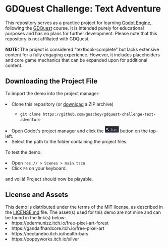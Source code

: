 <h1>
  GDQuest Challenge: Text Adventure
</h1>
This repository serves as a practice project for learning <a href="https://godotengine.org">Godot Engine</a>, following the <a href="https://www.gdquest.com">GDQuest</a> course. It is intended purely for educational purposes and has no plans for further development. Please note that this repository is not affiliated with GDQuest.
<br>
<br>
<b>
  NOTE:
</b>
The project is considered "textbook-complete" but lacks extensive content for a fully engaging experience. However, it includes placeholders and core game mechanics that can be expanded upon for additional content.
<h2>
  Downloading the Project File
</h2>
To import the demo into the project manager:
<br>
<br>
<li>
  Clone this repository (or
  <a href="https://github.com/guacboy/gdquest-challenge-text-adventure/archive/refs/heads/main.zip">
    download</a>
  a ZIP archive)
</li>
<ul>
  <ul>
    <li><code>git clone https://github.com/guacboy/gdquest-challenge-text-adventure</code></li>
  </ul>
</ul>
<li>
  Open Godot's project manager and click the
  <img src="scan_button.png" style="height: 20px">
  button on the top-left.
</li>
<li>
  Select the path to the folder containing the project files.
</li>
<br>
To test the demo:
<br>
<br>
<li>
  Open <code>res:// > Scenes > main.tscn</code>
</li>
<li>
  Click <code>F6</code> on your keyboard.
</li>
<br>
and voilà! Project should now be playable.
<h2>
  License and Assets
</h2>
This demo is distributed under the terms of the MIT license, as described in the <a href="https://github.com/guacboy/gdquest-challenge-text-adventure/blob/main/LICENSE">LICENSE.md</a> file. The asset(s) used for this demo are not mine and can be found in the link(s) below:
<li>
  https://edermunizz.itch.io/free-pixel-art-forest
</li>
<li>
  https://gandalfhardcore.itch.io/free-pixel-art
</li>
<li>
  https://nectanebo.itch.io/health-bars
<li>
  https://poppyworks.itch.io/silver
</li>
